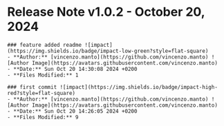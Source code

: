 # Release Note v1.0.2 - October 20, 2024


    ### feature added readme ![impact](https://img.shields.io/badge/impact-low-green?style=flat-square)
    - **Author:** [vincenzo.manto](https://github.com/vincenzo.manto) ![Author Image](https://avatars.githubusercontent.com/vincenzo.manto)
    - **Date:** Sun Oct 20 14:30:08 2024 +0200
    - **Files Modified:** 1
    
    ### first commit ![impact](https://img.shields.io/badge/impact-high-red?style=flat-square)
    - **Author:** [vincenzo.manto](https://github.com/vincenzo.manto) ![Author Image](https://avatars.githubusercontent.com/vincenzo.manto)
    - **Date:** Sun Oct 20 14:26:05 2024 +0200
    - **Files Modified:** 9
    
